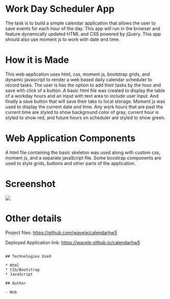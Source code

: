 # Work Day Scheduler App
The task is to build a simple calendar application that allows the user to save events for each hour of the day. This app will run in the browser and feature dynamically updated HTML and CSS powered by jQuery. This app should also use moment js to work with date and time.

# How it is Made

This web application uses html, css, moment js, bootstrap grids, and dynamic javascript to render a web based daily calendar scheduler to record tasks. The user is has the option to add their tasks by the hour and save with click of a button. A basic html file was created to display the table of a workday hours and an input with text area to include user input. And finally a save button that will save their taks to local storage. Moment js was used to display the current date and time. Any work hours that are past the current time are styled to show background color of gray, current hour is styled to show red, and future hours on scheduler are styled to show green.

# Web Application Components

A html file containing the basic skeleton was used along with custom css, moment js, and a separate javaScript file. Some boostrap components are used to style grids, buttons and other parts of the application.

# Screenshot
<img src="./assets/calendar_scrnshot">

# Other details
Project files: https://github.com/wayele/calendarhw5

Deployed Application link: https://wayele.github.io/calendarhw5


```

## Technologies Used

* Html
* CSS/Bootstrap
* JavaScript

## Author

- Wub
